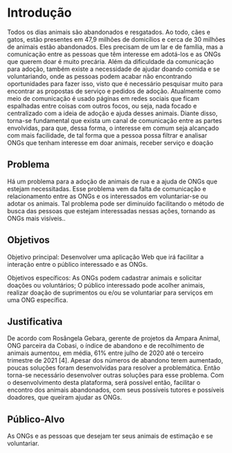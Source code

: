 # Introdução

Todos os dias animais são abandonados e resgatados. Ao todo, cães e gatos, estão presentes em 47,9 milhões de domicílios e cerca de 30 milhões de animais estão abandonados. Eles precisam de um lar e de família, mas a comunicação entre as pessoas que têm interesse em adotá-los e as ONGs que querem doar é muito precária. 
Além da dificuldade da comunicação para adoção, também existe a necessidade de ajudar doando comida e se voluntariando, onde as pessoas podem acabar não encontrando oportunidades para fazer isso, visto que é necessário pesquisar muito para encontrar as propostas de serviço e pedidos de adoção.
Atualmente como meio de comunicação é usado páginas em redes sociais que ficam espalhadas entre coisas com outros focos, ou seja, nada focado e centralizado com a ideia de adoção e ajuda desses animais.
Diante disso, torna-se fundamental que exista um canal de comunicação entre as partes envolvidas, para que, dessa forma, o interesse em comum seja alcançado com mais facilidade, de tal forma que a pessoa possa filtrar e analisar ONGs que tenham interesse em doar animais, receber serviço e doação

## Problema

Há um problema para a adoção de animais de rua e a ajuda de ONGs que estejam necessitadas. Esse problema vem da falta de comunicação e relacionamento entre as ONGs e os interessados em voluntariar-se ou adotar os animais. Tal problema pode ser diminuído facilitando o método de busca das pessoas que estejam interessadas nessas ações, tornando as ONGs mais visíveis.. 

## Objetivos

Objetivo principal: 
Desenvolver uma aplicação Web que irá facilitar a interação entre o público interessado e as ONGs.

Objetivos específicos:
As ONGs podem cadastrar animais e solicitar doações ou voluntários;
O público interessado pode acolher animais, realizar doação de suprimentos ou e/ou se voluntariar para serviços em uma ONG específica.

## Justificativa

De acordo com Rosângela Gebara, gerente de projetos da Ampara Animal, ONG parceira da Cobasi, o índice de abandono e de recolhimento de animais aumentou, em média, 61% entre julho de 2020 até o terceiro trimestre de 2021 [4]. Apesar dos números de abandono terem aumentado, poucas soluções foram desenvolvidas para resolver a problemática. Então torna-se necessário desenvolver outras soluções para esse problema. Com o desenvolvimento desta plataforma, será possível então, facilitar o encontro dos animais abandonados, com seus possíveis tutores e possíveis doadores, que queiram ajudar as ONGs.

## Público-Alvo

As ONGs e as pessoas que desejam ter seus animais de estimação e se voluntariar.
